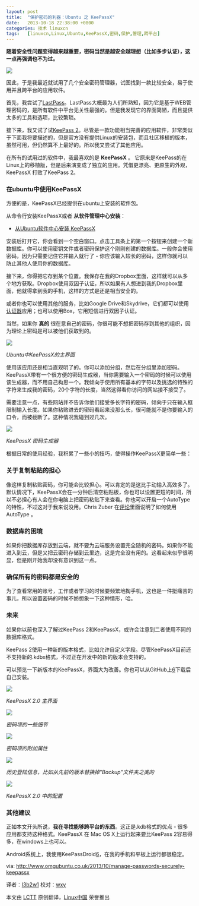 ```yaml
---
layout: post
title:	"保护密码的利器：Ubuntu 之 KeePassX"
date:	2013-10-18 22:38:00 +0800 
categories:	技术 linuxcn 
tags:	[linuxcn,Linux,Ubuntu,KeePassX,密码,保护,管理,跨平台]
---
```



**随着安全性问题变得越来越重要，密码当然是越安全越理想（比如多步认证），这一点再强调也不为过。**


 ![](/Asserts/Images//attachment/album/201310/18/150116bdsr2w7k70wu355s.jpg)


因此，于是我最近就试用了几个安全密码管理器，试图找到一款比较安全，易于使用并且跨平台的应用软件。


首先，我尝试了[LastPass](https://lastpass.com/)。LastPass大概最为人们所熟知，因为它是基于WEB管理密码的，是所有软件中平台无关性最强的。但是我发现它的界面简陋，而且提供太多的工具和选项，比较繁琐。


接下来，我又试了试[KeePass 2](http://keepass.info/index.html)。尽管是一款功能相当完善的应用软件，非常类似于下面我将要描述的，但是官方没有提供Linux的安装包，而且社区移植的版本，虽然可用，但仍然算不上最好的。所以我又尝试了其他应用。


在所有的试用过的软件中，我最喜欢的是 **KeePassX** 。 它原来是KeePass的在Linux上的移植版，但是后来演变成了独立的应用。凭借更漂亮、更原生的外观，KeePassX 打败了KeePass 2。


### **在ubuntu中使用KeePassX**


方便的是，KeePassX已经提供在ubuntu上安装的软件包。


从命令行安装KeePassX或者 **从软件管理中心安装**：


* [从Ubuntu软件中心安装 KeePassX](http://apt.ubuntu.com/p/keepassx)


安装后打开它，你会看到一个空白窗口。点击工具条上的第一个按钮来创建一个新数据库。你可以使用密钥文件或者密码保护这个刚刚创建的数据库。一般你会使用密码，因为只需要记住它并输入就行了 - 你应该输入较长的密码，这样你就可以防止其他人使用你的数据库。


接下来，你得把它存到某个位置。我保存在我的Dropbox里面，这样就可以从多个地方获取。Dropbox使用双因子认证，所以如果有人想进到我的Dropbox里面，他就得拿到我的手机，这样的方式是还是相当安全的。


或者你也可以使用其他的服务，比如Google Drive和Skydrive，它们都可以使用[认证器](https://play.google.com/store/apps/details?id=com.google.android.apps.authenticator2&hl=en)应用；也可以使用Box，它用短信进行双因子认证。


当然，如果你 **真的** 很在意自己的密码，你很可能不想把密码存到其他的组织，因为理论上密码是可以被他们获取到的。


![](/Asserts/Images//attachment/album/201310/18/150117ajhahnodoni7fszi.png)


*Ubuntu中KeePassX的主界面*


使用该应用还是相当直观明了的。你可以添加分组，然后在分组里添加密码。KeePassX带有一个很方便的密码生成器，当你需要输入一个密码的时候可以使用该生成器，而不用自己构思一个。我倾向于使用所有基本的字符以及挑选的特殊的字符来生成我的密码，20个字符的长度，当然这得看你访问的网站接不接受了。


需要注意一点，有些网站并不告诉你他们接受多长字符的密码，倾向于只在输入框限制输入长度。如果你粘贴进去的密码看起来没那么长，很可能就不是你要输入的口令，而被截断了。这种情况我碰到过几次。


![](/Asserts/Images//attachment/album/201310/18/150119wwkp66w9g33pxpow.png)


*KeePassX 密码生成器*


根据日常的使用经验，我积累了一些小的技巧，使得操作KeePassX更简单一些：


### **关于复制粘贴的担心**


像这样复制粘贴密码，你可能会比较担心。可以肯定的是这比手动输入高效多了。默认情况下，KeePassX会在一分钟后清空粘贴板，你也可以设置更短的时间，所以不必担心有人会在你电脑上把密码粘贴下来查看。你也可以开启一个AutoType的特性，不过这对于我来说没用。Chris Zuber 在[评论](http://www.omgubuntu.co.uk/2013/10/manage-passwords-securely-keepassx#comment-1080345241)里面说明了如何使用 AutoType 。


### **数据库的困境**


如果你把数据库存放到云端，就不要为云端服务设置完全随机的密码。如果你不能进入到云，但是又把云密码存储到云里边，这是完全没有用的。这看起来似乎很明显，但是刚开始我却没有意识到这一点。


### **确保所有的密码都是安全的**


为了查看常用的账号，工作或者学习的时候要频繁地掏手机，这也是一件挺痛苦的事儿，所以设置密码的时候不妨想象一下这种情形，哈。


### **未来**


如果你以前也深入了解过KeePass 2和KeePassX，或许会注意到二者使用不同的数据库格式。


KeePass 2使用一种新的版本格式，比如允许自定义字段。尽管KeePassX目前还不支持新的.kdbx格式，不过正在开发中的新的版本会支持的。


可以预览一下新版本的KeePassX，界面大为改善。你也可以从GitHub上[6](https://play.google.com/store/apps/details?id=com.android.keepass&hl=en_GB)下载后自己安装。


![](/Asserts/Images//attachment/album/201310/18/150121unrn990z51cf80ff.png) 


*KeePassX 2.0 主界面*


![](/Asserts/Images//attachment/album/201310/18/150123xz70ca5cyzkc6u46.png)


*密码项的一些细节*


![](/Asserts/Images//attachment/album/201310/18/150125n96n666jzkb3gug3.png)


*密码项的附加属性*


![](/Asserts/Images//attachment/album/201310/18/150127a69a6q99qc0ypzpp.png)


*历史登陆信息，比如从先前的版本替换掉"Backup"文件夹之类的*


![](/Asserts/Images//attachment/album/201310/18/150128t9h7mwc7xv974cxv.png)


*KeePassX 2.0 中的配置*


### **其他建议**


正如本文开头所说，**我在寻找能够跨平台的东西**。这正是.kdb格式的优点 - 很多应用都支持这种格式。KeePassX 在 Mac OS X上运行起来要比KeePass 2容易得多，在windows上也可以。


Android系统上，我使用KeePassDroid[6](https://play.google.com/store/apps/details?id=com.android.keepass&hl=en_GB)，在我的手机和平板上运行都很稳定。


 


via: <http://www.omgubuntu.co.uk/2013/10/manage-passwords-securely-keepassx>


译者：[l3b2w1](https://github.com/l3b2w1) 校对：[wxy](https://github.com/wxy)


本文由 [LCTT](https://github.com/LCTT/TranslateProject) 原创翻译，[Linux中国](http://linux.cn/) 荣誉推出
